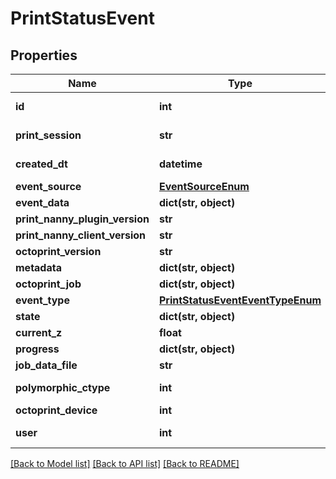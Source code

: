 # PrintStatusEvent


## Properties
Name | Type | Description | Notes
------------ | ------------- | ------------- | -------------
**id** | **int** |  | [optional] [readonly] 
**print_session** | **str** |  | [optional] [readonly] 
**created_dt** | **datetime** |  | [optional] [readonly] 
**event_source** | [**EventSourceEnum**](EventSourceEnum.md) |  | [optional] 
**event_data** | **dict(str, object)** |  | [optional] 
**print_nanny_plugin_version** | **str** |  | 
**print_nanny_client_version** | **str** |  | 
**octoprint_version** | **str** |  | 
**metadata** | **dict(str, object)** |  | [optional] 
**octoprint_job** | **dict(str, object)** |  | [optional] 
**event_type** | [**PrintStatusEventEventTypeEnum**](PrintStatusEventEventTypeEnum.md) |  | 
**state** | **dict(str, object)** |  | [optional] 
**current_z** | **float** |  | [optional] 
**progress** | **dict(str, object)** |  | [optional] 
**job_data_file** | **str** |  | 
**polymorphic_ctype** | **int** |  | [optional] [readonly] 
**octoprint_device** | **int** |  | 
**user** | **int** |  | [optional] [readonly] 

[[Back to Model list]](../README.md#documentation-for-models) [[Back to API list]](../README.md#documentation-for-api-endpoints) [[Back to README]](../README.md)


